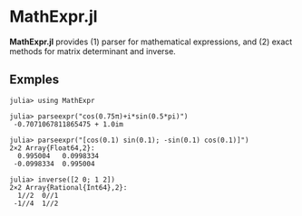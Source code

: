 # MathExpr.jl

**MathExpr.jl** provides (1) parser for mathematical expressions, and (2) exact methods for matrix determinant and inverse.

## Exmples

```julia-repl
julia> using MathExpr

julia> parseexpr("cos(0.75π)+i*sin(0.5*pi)")
 -0.7071067811865475 + 1.0im

julia> parseexpr("[cos(0.1) sin(0.1); -sin(0.1) cos(0.1)]")
2×2 Array{Float64,2}:
  0.995004   0.0998334
 -0.0998334  0.995004

julia> inverse([2 0; 1 2])
2×2 Array{Rational{Int64},2}:
  1//2  0//1
 -1//4  1//2
```
